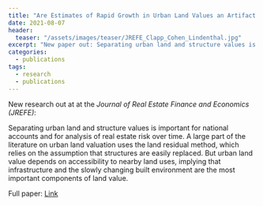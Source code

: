 ```yaml
---
title: "Are Estimates of Rapid Growth in Urban Land Values an Artifact of the Land Residual Model?"
date: 2021-08-07
header:
  teaser: "/assets/images/teaser/JREFE_Clapp_Cohen_Lindenthal.jpg"
excerpt: "New paper out: Separating urban land and structure values is important for national accounts and for analysis of real estate risk over time."
categories:
  - publications
tags:
  - research
  - publications
---
```


New research out at at the _Journal of Real Estate Finance and Economics (JREFE)_:

Separating urban land and structure values is important for national accounts and for analysis of real estate risk over time. A large part of the literature on urban land valuation uses the land residual method, which relies on the assumption that structures are easily replaced. But urban land value depends on accessibility to nearby land uses, implying that infrastructure and the slowly changing built environment are the most important components of land value.

Full paper: [Link](https://doi.org/10.1007/s11146-021-09834-4)

